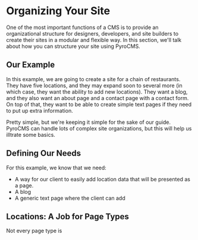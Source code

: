 # Organizing Your Site

One of the most important functions of a CMS is to provide an organizational structure for designers, developers, and site builders to create their sites in a modular and flexible way. In this section, we'll talk about how you can structure your site using PyroCMS.

</div>
<div class="doc_content">

## Our Example

In this example, we are going to create a site for a chain of restaurants. They have five locations, and they may expand soon to several more (in which case, they want the ability to add new locations). They want a blog, and they also want an about page and a contact page with a contact form. On top of that, they want to be able to create simple text pages if they need to put up extra information.

Pretty simple, but we're keeping it simple for the sake of our guide. PyroCMS can handle lots of complex site organizations, but this will help us illtrate some basics.

## Defining Our Needs

For this example, we know that we need:

* A way for our client to easily add location data that will be presented as a page.
* A blog
* A generic text page where the client can add 

## Locations: A Job for Page Types

Not every page type is